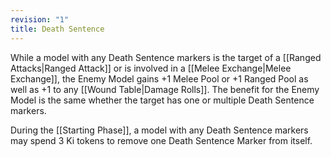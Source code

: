 ```yaml
---
revision: "1"
title: Death Sentence
---
```

While a model with any Death Sentence markers is the target of a [[Ranged Attacks|Ranged Attack]] or is involved in a [[Melee Exchange|Melee Exchange]], the Enemy Model gains +1 Melee Pool or +1 Ranged Pool as well as +1 to any [[Wound Table|Damage Rolls]].
The benefit for the Enemy Model is the same whether the target has one or multiple Death Sentence markers.

During the [[Starting Phase]], a model with any Death Sentence markers may spend 3 Ki tokens to remove one Death Sentence Marker from itself.